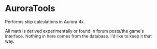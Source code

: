# AuroraTools
Performs ship calculations in Aurora 4x.

All math is derived experimentally or found in forum posts/the game's interface. Nothing in here comes from the database. I'd like to keep it that way.